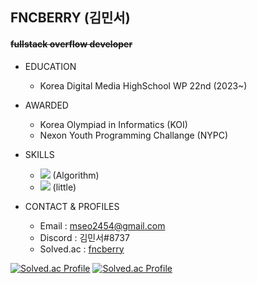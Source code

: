 ## FNCBERRY (김민서)
#### ~~fullstack overflow developer~~
+ EDUCATION
  + Korea Digital Media HighSchool WP 22nd (2023~)


+ AWARDED
  + Korea Olympiad in Informatics (KOI)
  + Nexon Youth Programming Challange (NYPC)


+ SKILLS
  + <img src="https://img.shields.io/badge/C++-00599C?style=flat&logo=C++&logoColor=white"/> (Algorithm)
  + <img src="https://img.shields.io/badge/-00599C?style=flat&logo=JavaScript&logoColor=white"/> (little)
 
 
+ CONTACT & PROFILES
  + Email : mseo2454@gmail.com
  + Discord : 김민서#8737
  + Solved.ac : [fncberry](https://solved.ac/profile/fncberry)


[![Solved.ac Profile](http://mazassumnida.wtf/api/v2/generate_badge?boj=fncberry)](https://solved.ac/fncberry)
[![Solved.ac Profile](http://mazassumnida.wtf/api/generate_badge?boj=fncberry)](https://solved.ac/fncberry)
